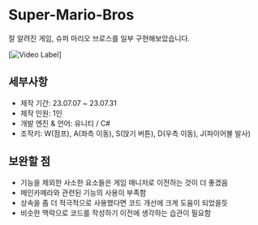 # Super-Mario-Bros
잘 알려진 게임, 슈퍼 마리오 브로스를 일부 구현해보았습니다.


[![Video Label](http://img.youtube.com/vi/YNiGddpDZNA/0.jpg)]


## 세부사항
* 제작 기간: 23.07.07 ~ 23.07.31
* 제작 인원: 1인
* 개발 엔진 & 언어: 유니티 / C#
* 조작키: W(점프), A(좌측 이동), S(앉기 버튼), D(우측 이동), J(파이어볼 발사)


## 보완할 점
* 기능을 제외한 사소한 요소들은 게임 매니저로 이전하는 것이 더 좋겠음
* 메인카메라와 관련된 기능의 사용이 부족함
* 상속을 좀 더 적극적으로 사용했다면 코드 개선에 크게 도움이 되었을듯
* 비슷한 맥락으로 코드를 작성하기 이전에 생각하는 습관이 필요함
  


